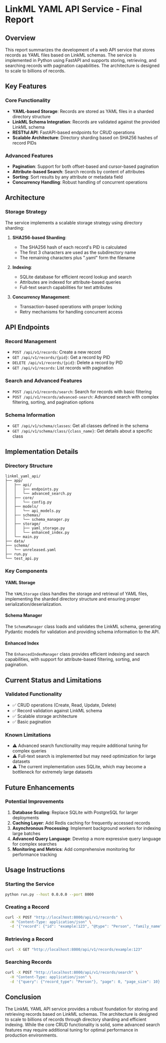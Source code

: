 # LinkML YAML API Service - Final Report

## Overview
This report summarizes the development of a web API service that stores records as YAML files based on LinkML schemas. The service is implemented in Python using FastAPI and supports storing, retrieving, and searching records with pagination capabilities. The architecture is designed to scale to billions of records.

## Key Features

### Core Functionality
- **YAML-based Storage**: Records are stored as YAML files in a sharded directory structure
- **LinkML Schema Integration**: Records are validated against the provided LinkML schema
- **RESTful API**: FastAPI-based endpoints for CRUD operations
- **Scalable Architecture**: Directory sharding based on SHA256 hashes of record PIDs

### Advanced Features
- **Pagination**: Support for both offset-based and cursor-based pagination
- **Attribute-based Search**: Search records by content of attributes
- **Sorting**: Sort results by any attribute or metadata field
- **Concurrency Handling**: Robust handling of concurrent operations

## Architecture

### Storage Strategy
The service implements a scalable storage strategy using directory sharding:

1. **SHA256-based Sharding**: 
   - The SHA256 hash of each record's PID is calculated
   - The first 3 characters are used as the subdirectory name
   - The remaining characters plus ".yaml" form the filename

2. **Indexing**:
   - SQLite database for efficient record lookup and search
   - Attributes are indexed for attribute-based queries
   - Full-text search capabilities for text attributes

3. **Concurrency Management**:
   - Transaction-based operations with proper locking
   - Retry mechanisms for handling concurrent access

## API Endpoints

### Record Management
- `POST /api/v1/records`: Create a new record
- `GET /api/v1/records/{pid}`: Get a record by PID
- `DELETE /api/v1/records/{pid}`: Delete a record by PID
- `GET /api/v1/records`: List records with pagination

### Search and Advanced Features
- `POST /api/v1/records/search`: Search for records with basic filtering
- `POST /api/v1/records/advanced-search`: Advanced search with complex filtering, sorting, and pagination options

### Schema Information
- `GET /api/v1/schema/classes`: Get all classes defined in the schema
- `GET /api/v1/schema/class/{class_name}`: Get details about a specific class

## Implementation Details

### Directory Structure
```
linkml_yaml_api/
├── app/
│   ├── api/
│   │   ├── endpoints.py
│   │   └── advanced_search.py
│   ├── core/
│   │   └── config.py
│   ├── models/
│   │   └── api_models.py
│   ├── schemas/
│   │   └── schema_manager.py
│   ├── storage/
│   │   ├── yaml_storage.py
│   │   └── enhanced_index.py
│   └── main.py
├── data/
├── schema/
│   └── unreleased.yaml
├── run.py
└── test_api.py
```

### Key Components

#### YAML Storage
The `YAMLStorage` class handles the storage and retrieval of YAML files, implementing the sharded directory structure and ensuring proper serialization/deserialization.

#### Schema Manager
The `SchemaManager` class loads and validates the LinkML schema, generating Pydantic models for validation and providing schema information to the API.

#### Enhanced Index
The `EnhancedIndexManager` class provides efficient indexing and search capabilities, with support for attribute-based filtering, sorting, and pagination.

## Current Status and Limitations

### Validated Functionality
- ✅ CRUD operations (Create, Read, Update, Delete)
- ✅ Record validation against LinkML schema
- ✅ Scalable storage architecture
- ✅ Basic pagination

### Known Limitations
- ⚠️ Advanced search functionality may require additional tuning for complex queries
- ⚠️ Full-text search is implemented but may need optimization for large datasets
- ⚠️ The current implementation uses SQLite, which may become a bottleneck for extremely large datasets

## Future Enhancements

### Potential Improvements
1. **Database Scaling**: Replace SQLite with PostgreSQL for larger deployments
2. **Caching Layer**: Add Redis caching for frequently accessed records
3. **Asynchronous Processing**: Implement background workers for indexing large batches
4. **Advanced Query Language**: Develop a more expressive query language for complex searches
5. **Monitoring and Metrics**: Add comprehensive monitoring for performance tracking

## Usage Instructions

### Starting the Service
```bash
python run.py --host 0.0.0.0 --port 8000
```

### Creating a Record
```bash
curl -X POST "http://localhost:8000/api/v1/records" \
  -H "Content-Type: application/json" \
  -d '{"record": {"id": "example:123", "@type": "Person", "family_name": "Doe", "given_name": "John"}}'
```

### Retrieving a Record
```bash
curl -X GET "http://localhost:8000/api/v1/records/example:123"
```

### Searching Records
```bash
curl -X POST "http://localhost:8000/api/v1/records/search" \
  -H "Content-Type: application/json" \
  -d '{"query": {"record_type": "Person"}, "page": 0, "page_size": 10}'
```

## Conclusion
The LinkML YAML API service provides a robust foundation for storing and retrieving records based on LinkML schemas. The architecture is designed to scale to billions of records through directory sharding and efficient indexing. While the core CRUD functionality is solid, some advanced search features may require additional tuning for optimal performance in production environments.
